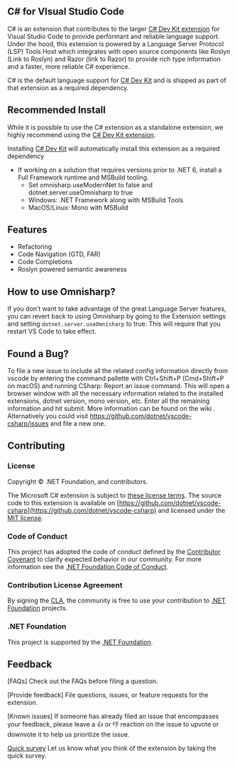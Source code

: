 ## C# for VIsual Studio Code
C# is an extension that contributes to the larger [C# Dev Kit extension]() for Visual Studio Code to provide performant and reliable language support. Under the hood, this extension is powered by a Language Server Protocol (LSP) Tools Host which integrates with open source components like Roslyn (Link to Roslyn) and Razor (link to Razor) to provide rich type information and a faster, more reliable C# experience.


C# is the default language support for [C# Dev Kit]() and is shipped as part of that extension as a required dependency.


## Recommended Install
While it is possible to use the C# extension as a standalone extension, we highly recommend using the [C# Dev Kit extension]().

Installing [C# Dev Kit]() will automatically install this extension as a required dependency
* If working on a solution that requires versions prior to .NET 6, install a Full Framework runtime and MSBuild tooling.
  * Set omnisharp.useModernNet to false and dotnet.server.useOmnisharp to true
  * Windows: .NET Framework along with MSBuild Tools 
  * MacOS/Linux: Mono with MSBuild 

## Features
  * Refactoring
  * Code Navigation (GTD, FAR)
  * Code Completions
  * Roslyn powered semantic awareness

## How to use Omnisharp?
If you don’t want to take advantage of the great Language Server features, you can revert back to using Omnisharp by going to the Extension settings and setting `dotnet.server.useOmnisharp` to true. This will require that you restart VS Code to take effect.


## Found a Bug?
To file a new issue to include all the related config information directly from vscode by entering the command pallette with Ctrl+Shift+P (Cmd+Shift+P on macOS) and running CSharp: Report an issue command. This will open a browser window with all the necessary information related to the installed extensions, dotnet version, mono version, etc. Enter all the remaining information and hit submit. More information can be found on the wiki .
Alternatively you could visit https://github.com/dotnet/vscode-csharp/issues  and file a new one.


## Contributing

### License

Copyright © .NET Foundation, and contributors.

The Microsoft C# extension is subject to [these license terms](RuntimeLicenses/license.txt).
The source code to this extension is available on [https://github.com/dotnet/vscode-csharp](https://github.com/dotnet/vscode-csharp) and licensed under the [MIT license](LICENSE.txt).

### Code of Conduct

This project has adopted the code of conduct defined by the [Contributor Covenant](http://contributor-covenant.org/)
to clarify expected behavior in our community.
For more information see the [.NET Foundation Code of Conduct](http://www.dotnetfoundation.org/code-of-conduct).

### Contribution License Agreement

By signing the [CLA](https://cla.dotnetfoundation.org/OmniSharp/omnisharp-roslyn), the community is free to use your contribution to [.NET Foundation](http://www.dotnetfoundation.org) projects.

### .NET Foundation

This project is supported by the [.NET Foundation](http://www.dotnetfoundation.org).

## Feedback

[FAQs]
Check out the FAQs before filing a question.

[Provide feedback]
File questions, issues, or feature requests for the extension.

[Known issues]
If someone has already filed an issue that encompasses your feedback, please leave a 👍 or 👎 reaction on the issue to upvote or downvote it to help us prioritize the issue.

[Quick survey](https://www.research.net/r/8KGJ9V8?o=[o_value]&v=[v_value]&m=[m_value])
Let us know what you think of the extension by taking the quick survey.